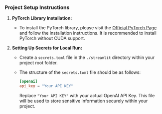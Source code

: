 
### Project Setup Instructions

1. **PyTorch Library Installation:**
   - To install the PyTorch library, please visit the [Official PyTorch Page](https://pytorch.org/) and follow the installation instructions. It is recommended to install PyTorch without CUDA support.

2. **Setting Up Secrets for Local Run:**
   - Create a `secrets.toml` file in the `./streamlit` directory within your project root folder. 
   
   - The structure of the `secrets.toml` file should be as follows:

     ```toml
     [openai]
     api_key = "Your API KEY"
     ```

     Replace `"Your API KEY"` with your actual OpenAI API Key. This file will be used to store sensitive information securely within your project.
